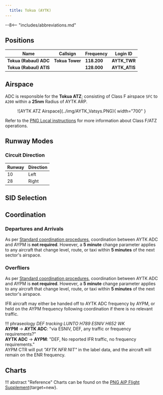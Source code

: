 ```yaml
---
  title: Tokua (AYTK)
---
```


--8<-- "includes/abbreviations.md"

## Positions

| Name                    | Callsign         | Frequency | Login ID    |
| ----------------------- | --------- | ---------------- | --------- |
| **Tokua (Rabaul) ADC**	| **Tokua Tower** | **118.200** | **AYTK_TWR** | 
| **Tokua (Rabaul) ATIS**	| | 	**128.000** | **AYTK_ATIS**	 | 

## Airspace
ADC is responsible for the **Tokua ATZ**; consisting of Class F airspace `SFC` to `A200` within a **25nm** Radius of AYTK ARP.

<figure markdown>
![AYTK ATZ Airspace](../img/AYTK_Vatsys.PNG){ width="700" }
</figure>

Refer to the [PNG Local instructions](../) for more information about Class F/ATZ operations.



<!---
## Maneuvering Area
### Responsibility
### Standard Taxi Routes
### Taxiway Restrictions

## Separation
### Responsibility
## Lateral Separation Points

## Local Procedures

## VFR operations

## Helicopter operations
--->
## Runway Modes
### Circuit Direction
| Runway | Direction |
| ------ | ----------|
| 10     | Left      |
| 28     | Right     |

## SID Selection

<!---## ATIS
--->

## Coordination
### Departures and Arrivals
As per [Standard coordination procedures](../../controller-skills/coordination/#octa-coordination), coordination between AYTK ADC and AYPM is **not required**. However, a **5 minute** change parameter applies to any aircraft that change level, route, or taxi within **5 minutes** of the next sector's airspace.

### Overfliers
As per [Standard coordination procedures](../../controller-skills/coordination/#octa-coordination), coordination between AYTK ADC and AYPM is **not required**. However, a **5 minute** change parameter applies to any aircraft that change level, route, or taxi within **5 minutes** of the next sector's airspace.

IFR aircraft may either be handed off to AYTK ADC frequency by AYPM, or held on the AYPM frequency following coordination if there is no relevant traffic.

!!! phraseology
    *DEF tracking LUNTO H789 ESNIV H652 WK*  
    <span class="hotline">**AYPM** -> **AYTK ADC**</span>: "via ESNIV, DEF, any traffic or frequency requirements?"  
    <span class="hotline">**AYTK ADC** -> **AYPM**</span>: "DEF, No reported IFR traffic, no frequency requirements."  
    AYPM CTR will put *"AYTK NFR NIT"* in the label data, and the aircraft will remain on the ENR frequency.

## Charts
!!! abstract "Reference"
    Charts can be found on the [PNG AIP Flight Supplement](https://www.niuskypacific.com.pg/aip-flight-supplements/){target=new}.